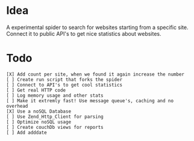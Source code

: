 Idea
====
A experimental spider to search for websites starting from a specific site.
Connect it to public API's to get nice statistics about websites.

Todo
====
	[X] Add count per site, when we found it again increase the number
	[ ] Create run script that forks the spider
	[ ] Connect to API's to get cool statistics
	[ ] Get real HTTP code
	[ ] Log memory usage and other stats
	[ ] Make it extremly fast! Use message queue's, caching and no overhead
	[X] Use a noSQL Database
	[ ] Use Zend_Http_Client for parsing
	[ ] Optimize noSQL usage
	[ ] Create couchDb views for reports
	[ ] Add adddate
